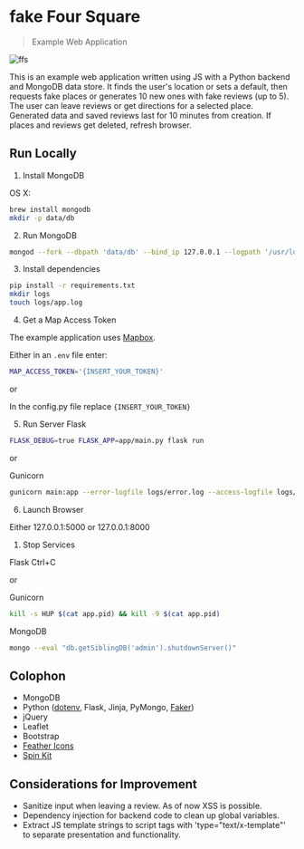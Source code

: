 # fake Four Square
> Example Web Application

![ffs](https://drive.google.com/uc?export=view&id=1zc-xQoqIU7q2FBwLdEkZSwyaIKClXeZJ)

This is an example web application written using JS with a Python backend and MongoDB data store.
It finds the user's location or sets a default, then requests fake places or generates 10 new ones
with fake reviews (up to 5). The user can leave reviews or get directions for a selected place.
Generated data and saved reviews last for 10 minutes from creation. If places and reviews get deleted,
refresh browser.

## Run Locally
1. Install MongoDB

OS X:

```sh
brew install mongodb
mkdir -p data/db
```

2. Run MongoDB
```sh
mongod --fork --dbpath 'data/db' --bind_ip 127.0.0.1 --logpath '/usr/local/var/log/mongodb/mongo.log' --logappend --pidfilepath db.pid
```

3. Install dependencies
```sh
pip install -r requirements.txt
mkdir logs
touch logs/app.log
```

4. Get a Map Access Token

The example application uses [Mapbox](https://www.mapbox.com/signup/).

Either in an `.env` file enter:
```sh
MAP_ACCESS_TOKEN='{INSERT_YOUR_TOKEN}'
```

or

In the config.py file replace `{INSERT_YOUR_TOKEN}`

5. Run Server
Flask
```sh
FLASK_DEBUG=true FLASK_APP=app/main.py flask run
```

or

Gunicorn
```sh
gunicorn main:app --error-logfile logs/error.log --access-logfile logs/access.log --pid app.pid --daemon --chdir app && tail -f logs/app.log
```

6. Launch Browser

Either 127.0.0.1:5000 or 127.0.0.1:8000

1. Stop Services

Flask
Ctrl+C

or

Gunicorn
```sh
kill -s HUP $(cat app.pid) && kill -9 $(cat app.pid)
```

MongoDB
```sh
mongo --eval "db.getSiblingDB('admin').shutdownServer()"
```

## Colophon
* MongoDB
* Python ([dotenv](https://github.com/theskumar/python-dotenv), Flask, Jinja, PyMongo, [Faker](https://faker.readthedocs.io/en/master/index.html))
* jQuery
* Leaflet
* Bootstrap
* [Feather Icons](https://feathericons.com)
* [Spin Kit](http://tobiasahlin.com/spinkit/)

## Considerations for Improvement
* Sanitize input when leaving a review. As of now XSS is possible.
* Dependency injection for backend code to clean up global variables.
* Extract JS template strings to script tags with 'type="text/x-template"' to separate presentation and functionality.
